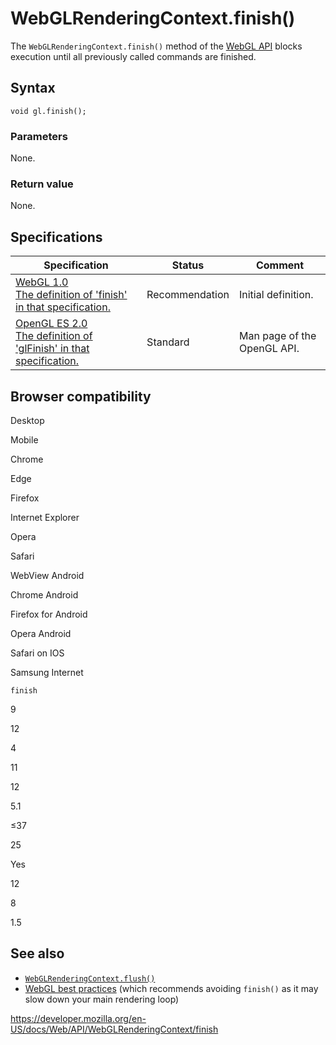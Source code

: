 WebGLRenderingContext.finish()
==============================

The `WebGLRenderingContext.finish()` method of the [WebGL API](../webgl_api) blocks execution until all previously called commands are finished.

Syntax
------

    void gl.finish();

### Parameters

None.

### Return value

None.

Specifications
--------------

<table><thead><tr class="header"><th>Specification</th><th>Status</th><th>Comment</th></tr></thead><tbody><tr class="odd"><td><a href="https://www.khronos.org/registry/webgl/specs/latest/1.0/#5.14.11">WebGL 1.0<br />
<span class="small">The definition of 'finish' in that specification.</span></a></td><td><span class="spec-rec">Recommendation</span></td><td>Initial definition.</td></tr><tr class="even"><td><a href="https://www.khronos.org/opengles/sdk/docs/man/xhtml/glFinish.xml">OpenGL ES 2.0<br />
<span class="small">The definition of 'glFinish' in that specification.</span></a></td><td><span class="spec-standard">Standard</span></td><td>Man page of the OpenGL API.</td></tr></tbody></table>

Browser compatibility
---------------------

Desktop

Mobile

Chrome

Edge

Firefox

Internet Explorer

Opera

Safari

WebView Android

Chrome Android

Firefox for Android

Opera Android

Safari on IOS

Samsung Internet

`finish`

9

12

4

11

12

5.1

≤37

25

Yes

12

8

1.5

See also
--------

-   [`WebGLRenderingContext.flush()`](flush)
-   [WebGL best practices](../webgl_api/webgl_best_practices) (which recommends avoiding `finish()` as it may slow down your main rendering loop)

<a href="https://developer.mozilla.org/en-US/docs/Web/API/WebGLRenderingContext/finish" class="_attribution-link">https://developer.mozilla.org/en-US/docs/Web/API/WebGLRenderingContext/finish</a>
